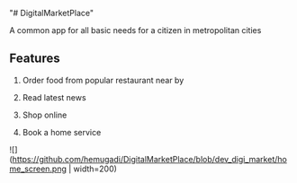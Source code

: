 "# DigitalMarketPlace" 

A common app for all basic needs for a citizen in metropolitan cities

Features
---------
1) Order food from popular restaurant near by

2) Read latest news

3) Shop online 

4) Book a home service

![](https://github.com/hemugadi/DigitalMarketPlace/blob/dev_digi_market/home_screen.png | width=200)




